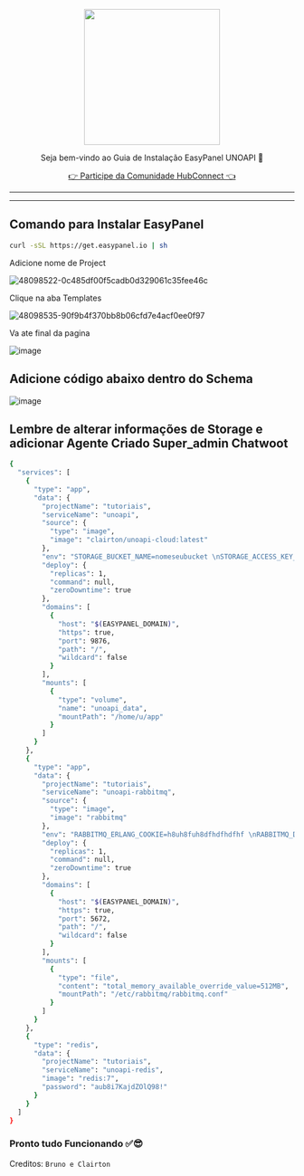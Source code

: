 <p align="center">
<img src="https://cwmkt.com.br/wp-content/uploads/2024/04/logo_github.png" width="240" />
<p align="center">Seja bem-vindo ao Guia de Instalação EasyPanel UNOAPI 🚀</p>
</p>
  
<p align="center"> 
<a href="https://hubconnect.top" target="_blank">👉 Participe da Comunidade HubConnect 👈</a>
</p>

<hr />
<hr />

## Comando para Instalar EasyPanel

```bash
curl -sSL https://get.easypanel.io | sh
```

Adicione nome de Project

![48098522-0c485df00f5cadb0d329061c35fee46c](https://github.com/cwmkt/easypanelevotypebot/assets/91642837/b72c1359-91ca-4bf6-9fb1-32525ba5747b)

Clique na aba Templates

![48098535-90f9b4f370bb8b06cfd7e4acf0ee0f97](https://github.com/cwmkt/easypanelevotypebot/assets/91642837/03c1830c-621c-40b3-94ee-93eb568c8d2e)

Va ate final da pagina

![image](https://github.com/comunidadehubconnect/easypanelwoofedcrm/assets/91642837/828a9e88-45f2-4b6b-98f1-ab4f164d2889)

## Adicione código abaixo dentro do Schema 

![image](https://github.com/comunidadehubconnect/easypanelwoofedcrm/assets/91642837/74b97f33-e5d2-495d-aaba-25bb8b433adf)

## Lembre de alterar informações de Storage e adicionar Agente Criado Super_admin Chatwoot

```bash
{
  "services": [
    {
      "type": "app",
      "data": {
        "projectName": "tutoriais",
        "serviceName": "unoapi",
        "source": {
          "type": "image",
          "image": "clairton/unoapi-cloud:latest"
        },
        "env": "STORAGE_BUCKET_NAME=nomeseubucket \nSTORAGE_ACCESS_KEY_ID=IDSTORAGE \nSTORAGE_SECRET_ACCESS_KEY=KEYSTORAGE \nSTORAGE_REGION=REGIÃOSTORAGE \nSTORAGE_ENDPOINT=https://files3.urlstorage \nSTORAGE_FORCE_PATH_STYLE=true \nSTORAGE_TIMEOUT_MS=true \nBASE_URL=https://$(PRIMARY_DOMAIN) \nWEBHOOK_HEADER=Token Agente Criado Super_admin \nWEBHOOK_URL=https://urlchatwoot/webhooks/whatsapp \nWEBHOOK_TOKEN=Token Agente Criado Super_admin \nIGNORE_GROUP_MESSAGES=false \nIGNORE_BROADCAST_STATUSES=false \nIGNORE_BROADCAST_MESSAGES=false \nIGNORE_STATUS_MESSAGE=false \nIGNORE_OWN_MESSAGES=false \nUNOAPI_AUTH_TOKEN= \nREJECT_CALLS= \nREJECT_CALLS_WEBHOOK= \nSEND_CONNECTION_STATUS=false \nLOG_LEVEL=debug \nUNO_LOG_LEVEL=debug \nUNOAPI_RETRY_REQUEST_DELAY=1_000 \nAMQP_URL=amqp://admin:aub8i7KajdZOlQ98!@tutoriais_unoapi-rabbitmq:5672/default \nREDIS_URL=redis://default:aub8i7KajdZOlQ98!@tutoriais_unoapi-redis:6379",
        "deploy": {
          "replicas": 1,
          "command": null,
          "zeroDowntime": true
        },
        "domains": [
          {
            "host": "$(EASYPANEL_DOMAIN)",
            "https": true,
            "port": 9876,
            "path": "/",
            "wildcard": false
          }
        ],
        "mounts": [
          {
            "type": "volume",
            "name": "unoapi_data",
            "mountPath": "/home/u/app"
          }
        ]
      }
    },
    {
      "type": "app",
      "data": {
        "projectName": "tutoriais",
        "serviceName": "unoapi-rabbitmq",
        "source": {
          "type": "image",
          "image": "rabbitmq"
        },
        "env": "RABBITMQ_ERLANG_COOKIE=h8uh8fuh8dfhdfhdfhf \nRABBITMQ_DEFAULT_VHOST=default \nRABBITMQ_DEFAULT_USER=admin \nRABBITMQ_DEFAULT_PASS=aub8i7KajdZOlQ98!",
        "deploy": {
          "replicas": 1,
          "command": null,
          "zeroDowntime": true
        },
        "domains": [
          {
            "host": "$(EASYPANEL_DOMAIN)",
            "https": true,
            "port": 5672,
            "path": "/",
            "wildcard": false
          }
        ],
        "mounts": [
          {
            "type": "file",
            "content": "total_memory_available_override_value=512MB",
            "mountPath": "/etc/rabbitmq/rabbitmq.conf"
          }
        ]
      }
    },
    {
      "type": "redis",
      "data": {
        "projectName": "tutoriais",
        "serviceName": "unoapi-redis",
        "image": "redis:7",
        "password": "aub8i7KajdZOlQ98!"
      }
    }
  ]
}
```


### Pronto tudo Funcionando ✅😎

Creditos: `Bruno e Clairton`

